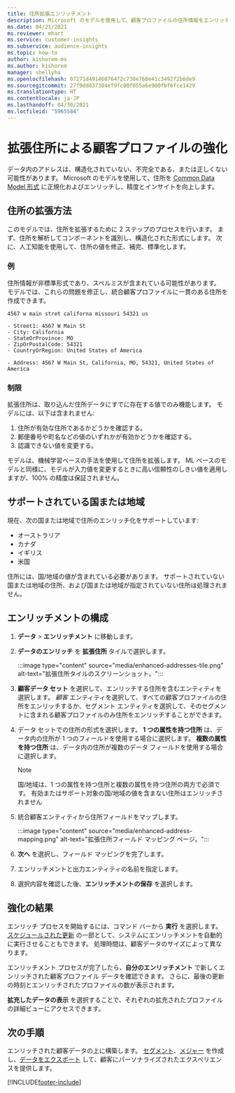 ```yaml
---
title: 住所拡張エンリッチメント
description: Microsoft のモデルを使用して、顧客プロファイルの住所情報をエンリッチおよび正規化します。
ms.date: 04/21/2021
ms.reviewer: mhart
ms.service: customer-insights
ms.subservice: audience-insights
ms.topic: how-to
author: kishorem-ms
ms.author: kishorem
manager: shellyha
ms.openlocfilehash: 07271d491460764f2c738e760e41c3492f2b6de9
ms.sourcegitcommit: 27f9dd837304ef9fc00f055a6e900fbf6fce1429
ms.translationtype: HT
ms.contentlocale: ja-JP
ms.lasthandoff: 04/30/2021
ms.locfileid: "5965584"
---
```

# <a name="enrichment-of-customer-profiles-with-enhanced-addresses"></a>拡張住所による顧客プロファイルの強化

データ内のアドレスは、構造化されていない、不完全である、または正しくない可能性があります。 Microsoft のモデルを使用して、住所を [Common Data Model 形式](/common-data-model/schema/core/applicationcommon/address) に正規化およびエンリッチし、精度とインサイトを向上します。

## <a name="how-we-enhance-addresses"></a>住所の拡張方法

このモデルでは、住所を拡張するために 2 ステップのプロセスを行います。 まず、住所を解析してコンポーネントを識別し、構造化された形式にします。 次に、人工知能を使用して、住所の値を修正、補完、標準化します。

### <a name="example"></a>例

住所情報が非標準形式であり、スペルミスが含まれている可能性があります。 モデルでは、これらの問題を修正し、統合顧客プロファイルに一貫のある住所を作成できます。

```Input
4567 w main stret californa missouri 54321 us
```

```Output
- Street1: 4567 W Main St
- City: California
- StateOrProvince: MO
- ZipOrPostalCode: 54321
- CountryOrRegion: United States of America

- Address: 4567 W Main St, California, MO, 54321, United States of America
```

### <a name="limitations"></a>制限

拡張住所は、取り込んだ住所データにすでに存在する値でのみ機能します。 モデルには、以下は含まれません: 

1. 住所が有効な住所であるかどうかを確認する。
2. 郵便番号や町名などの値のいずれかが有効かどうかを確認する。
3. 認識できない値を変更する。

モデルは、機械学習ベースの手法を使用して住所を拡張します。 ML ベースのモデルと同様に、モデルが入力値を変更するときに高い信頼性のしきい値を適用しますが、100% の精度は保証されません。

## <a name="supported-countries-or-regions"></a>サポートされている国または地域

現在、次の国または地域で住所のエンリッチ化をサポートしています: 

- オーストラリア
- カナダ
- イギリス
- 米国

住所には、国/地域の値が含まれている必要があります。 サポートされていない国または地域の住所、および国または地域が指定されていない住所は処理されません。

## <a name="configure-the-enrichment"></a>エンリッチメントの構成

1. **データ** > **エンリッチメント** に移動します。

1. **データのエンリッチ** を **拡張住所** タイルで選択します。

   :::image type="content" source="media/enhanced-addresses-tile.png" alt-text="拡張住所タイルのスクリーンショット。":::

1. **顧客データ セット** を選択して、エンリッチする住所を含むエンティティを選択します。 *顧客* エンティティを選択して、すべての顧客プロファイルの住所をエンリッチするか、セグメント エンティティを選択して、そのセグメントに含まれる顧客プロファイルのみ住所をエンリッチすることができます。

1. データ セットでの住所の形式を選択します。 **1 つの属性を持つ住所** は、データ内の住所が 1 つのフィールドを使用する場合に選択します。 **複数の属性を持つ住所** は、データ内の住所が複数のデータ フィールドを使用する場合に選択します。

   > [!NOTE]
   > 国/地域は、1 つの属性を持つ住所と複数の属性を持つ住所の両方で必須です。 有効またはサポート対象の国/地域の値を含まない住所はエンリッチされません

1.  統合顧客エンティティから住所フィールドをマップします。

    :::image type="content" source="media/enhanced-address-mapping.png" alt-text="拡張住所フィールド マッピング ページ。":::

1. **次へ** を選択し、フィールド マッピングを完了します。

1. エンリッチメントと出力エンティティの名前を指定します。

1. 選択内容を確認した後、**エンリッチメントの保存** を選択します。

## <a name="enrichment-results"></a>強化の結果

エンリッチ プロセスを開始するには、コマンド バーから **実行** を選択します。 [スケジュールされた更新](system.md#schedule-tab) の一部として、システムにエンリッチメントを自動的に実行させることもできます。 処理時間は、顧客データのサイズによって異なります。

エンリッチメント プロセスが完了したら、**自分のエンリッチメント** で新しくエンリッチされた顧客プロファイル データを確認できます。 さらに、最後の更新の時刻とエンリッチされたプロファイルの数が表示されます。

**拡充したデータの表示** を選択することで、それぞれの拡充されたプロファイルの詳細ビューにアクセスできます。

## <a name="next-steps"></a>次の手順

エンリッチされた顧客データの上に構築します。 [セグメント](segments.md)、[メジャー](measures.md) を作成し、[データをエクスポート](export-destinations.md) して、顧客にパーソナライズされたエクスペリエンスを提供します。

[!INCLUDE[footer-include](../includes/footer-banner.md)]
